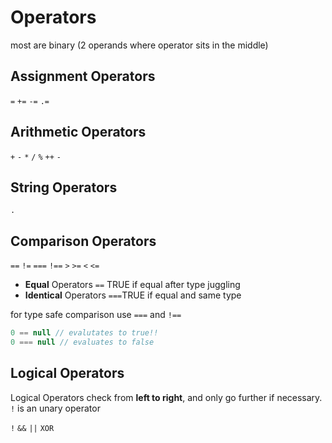 # Operators

most are binary (2 operands where operator sits in the middle)

## Assignment Operators

`=` `+=` `-=` `.=`

## Arithmetic Operators

`+` `-` `*` `/` `%` `++` `-`

## String Operators

`.`

## Comparison Operators

`==` `!=` `===` `!==`
`>` `>=` `<` `<=`

- **Equal** Operators `==` TRUE if equal after type juggling
- **Identical** Operators `===`TRUE if equal and same type

for type safe comparison use `===` and `!==`

```php
0 == null // evalutates to true!!
0 === null // evaluates to false
```

## Logical Operators

Logical Operators check from **left to right**, and only go further if necessary. `!`  is an unary operator

`!` `&&` `||` `XOR`
